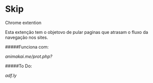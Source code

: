 Skip
==========

Chrome extention

Esta extenção tem o objetovo de pular paginas que atrasam o fluxo da navegação nos sites.

#####Funciona com:

*animakai.me/prot.php?*

#####To Do:

*adf.ly*

